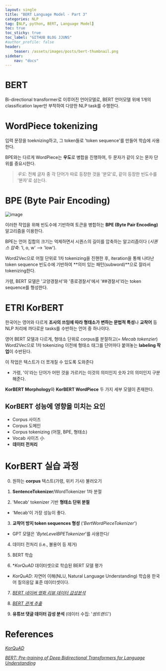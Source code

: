 ```yaml
---
layout: single
title: "BERT Language Model - Part 3"
categories: NLP
tag: [NLP, python, BERT, Language Model]
toc: true
toc_sticky: true
toc_label: "GITHUB BLOG JJUNS"
#author_profile: false
header:
    teaser: /assets/images/posts/bert-thumbnail.png
sidebar:
    nav: "docs"
---
```


# BERT
Bi-directional transformer로 이루어진 언어모델로, BERT 언어모델 위에 1개의 classification layer만 부착하여 다양한 NLP task를 수행한다.

# WordPiece tokenizing
입력 문장을 toeknizing하고, 그 token들로 'token sequence'를 만들어 학습에 사용한다.

BPE와는 다르게 WordPiece는 **우도**로 병합을 진행하여, 두 문자가 같이 오는 문자 단위를 중요시한다.

> *우도*: 전체 글자 중 각 단어가 따로 등장한 것을 '분모'로, 같이 등장한 빈도수를 '분자'로 삼는다.

# BPE (Byte Pair Encoding)
![image](https://user-images.githubusercontent.com/39285147/183617390-94429c10-1868-4967-a534-f56199dfeba3.png)

이러한 작업을 위해 빈도수에 기반하여 토큰을 병합하는 **BPE (Byte Pair Encoding)** 알고리즘을 이용한다.

BPE는 언어 집합의 크기는 억제하면서 시퀀스의 길이를 압축하는 알고리즘이다 (*시퀀스 압축*: 'l, o, w' --> 'low').

Word2Vec으로 어절 단위로 1차 tokenizing을 진핸한 후, iteration을 통해 나타난 token sequence 빈도수에 기반하여 **의미 있는 패턴(subword)**으로 잘라서 tokenizing한다.

가령, BERT 모델은 '고양경찰서'와 '종로경찰서'에서 '##경찰서'라는 token sequence를 형성한다.

# ETRI KorBERT
한국어는 영어와 다르게 **조사의 쓰임에 따라 형태소가 변하는 문법적 특성**나 **교착어** 등 NLP 처리에 까다로운 tasks를 수반하는 언어 중 하나이다.

영어 BERT 모델과 다르게, 형태소 단위로 corpus를 분절하고(= *Mecab tokenzier*) Word2Vec으로 1차 tokenizing 이전에 형태소 태그를 단어마다 붙여놓는 **labeling 작업**이 수반된다.

이 작업은 텍스트가 더 쪼개질 수 있도록 도와준다
- 가령, '이'라는 단어가 어떤 것을 가르키는 이것의 의미인지 숫자 2의 의미인지 구분해준다.

**KorBERT Morphology**와 **KorBERT WordPiece** 두 가지 세부 모델이 존재한다.

## KorBERT 성능에 영향을 미치는 요인
- Corpus 사이즈
- Corpus 도메인
- Corpus tokenizing (어절, BPE, 형태소)
- Vocab 사이즈 小
- **데이터 전처리**

# KorBERT 실습 과정
0. 원하는 **corpus** 텍스트(가령, 위키 기사) 불러오기

1. **SentenceTokenizer**/WordTokenizer 1차 분절

2. 'Mecab' tokenizer 기반 **형태소 단위 분절**
- 'Mecab'이 가장 성능이 좋다.

3. **교착어 방지 token sequences 형성** ('*BertWordPieceTokenizer*')
- GPT 모델은 '*ByteLevelBPETokenizer*'를 사용한다/

4. 데이터 전처리 (i.e., 불용어 등 제거)

5. BERT 학습

6. **KorQuAD* 데이터셋으로 학습된 BERT 모델 평가
- *KorQuAD*: 자연어 이해(NLU, Natural Language Understanding) 학습용 한국어 질의응답 표준 데이터셋이다.

7. [*BERT 네이버 영화 리뷰 데이터 감성분석*](https://github.com/e9t/nsmc)

8. [*BERT 관계 추출*](https://github.com/machinereading/kor-re-gold)

9. **유튜브 댓글 데이터 감성 분석** (데이터 수집: '*썸트랜드*')

# References
[*KorQuAD*](https://www.slideshare.net/qksksk657/korquad-v10)

[*BERT: Pre-training of Deep Bidirectional Transformers for Language Understanding*](https://arxiv.org/abs/1810.04805)